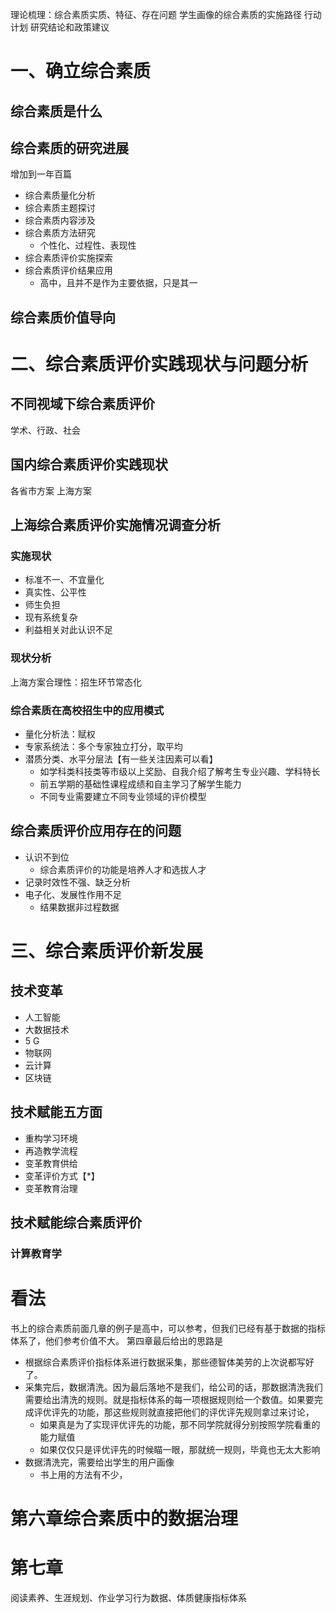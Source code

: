 理论梳理：综合素质实质、特征、存在问题
学生画像的综合素质的实施路径
行动计划
研究结论和政策建议
# 一、确立综合素质
## 综合素质是什么
## 综合素质的研究进展
增加到一年百篇
- 综合素质量化分析
- 综合素质主题探讨
- 综合素质内容涉及
- 综合素质方法研究
	- 个性化、过程性、表现性
- 综合素质评价实施探索
- 综合素质评价结果应用
	- 高中，且并不是作为主要依据，只是其一

## 综合素质价值导向

# 二、综合素质评价实践现状与问题分析
## 不同视域下综合素质评价
学术、行政、社会
## 国内综合素质评价实践现状
各省市方案
上海方案
## 上海综合素质评价实施情况调查分析
### 实施现状
- 标准不一、不宜量化
- 真实性、公平性
- 师生负担
- 现有系统复杂
- 利益相关对此认识不足
### 现状分析
上海方案合理性：招生环节常态化
### 综合素质在高校招生中的应用模式
- 量化分析法：赋权
- 专家系统法：多个专家独立打分，取平均
- 潜质分类、水平分层法【有一些关注因素可以看】
	- 如学科类科技类等市级以上奖励、自我介绍了解考生专业兴趣、学科特长
	- 前五学期的基础性课程成绩和自主学习了解学生能力
	- 不同专业需要建立不同专业领域的评价模型

## 综合素质评价应用存在的问题
- 认识不到位
	- 综合素质评价的功能是培养人才和选拔人才
- 记录时效性不强、缺乏分析
- 电子化、发展性作用不足
	- 结果数据非过程数据
# 三、综合素质评价新发展
## 技术变革
- 人工智能
- 大数据技术
- 5 G
- 物联网
- 云计算
- 区块链
## 技术赋能五方面
- 重构学习环境
- 再造教学流程
- 变革教育供给
- 变革评价方式【\*】
- 变革教育治理

## 技术赋能综合素质评价
### 计算教育学


# 看法
书上的综合素质前面几章的例子是高中，可以参考，但我们已经有基于数据的指标体系了，他们参考价值不大。
第四章最后给出的思路是
- 根据综合素质评价指标体系进行数据采集，那些德智体美劳的上次说都写好了。
- 采集完后，数据清洗。因为最后落地不是我们，给公司的话，那数据清洗我们需要给出清洗的规则。就是指标体系的每一项根据规则给一个数值。如果要完成评优评先的功能，那这些规则就直接把他们的评优评先规则拿过来讨论，
	- 如果真是为了实现评优评先的功能，那不同学院就得分别按照学院看重的能力赋值
	- 如果仅仅只是评优评先的时候瞄一眼，那就统一规则，毕竟也无太大影响
- 数据清洗完，需要给出学生的用户画像
	- 书上用的方法有不少，

# 第六章综合素质中的数据治理
# 第七章
阅读素养、生涯规划、作业学习行为数据、体质健康指标体系